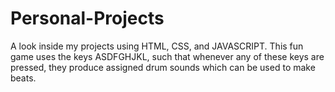 # Personal-Projects
A look inside my projects using HTML, CSS, and JAVASCRIPT.
This fun game uses the keys ASDFGHJKL, such that whenever any of these keys are pressed, they produce assigned drum sounds which can be used to make beats.
